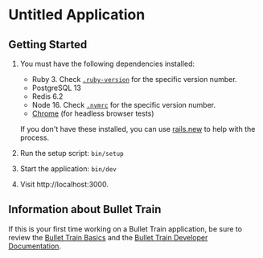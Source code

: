 # Untitled Application

## Getting Started

1. You must have the following dependencies installed:

     - Ruby 3. Check [`.ruby-version`](.ruby-version) for the specific version number.
     - PostgreSQL 13
     - Redis 6.2
     - Node 16. Check [`.nvmrc`](.nvmrc) for the specific version number.
     - [Chrome](https://www.google.com/search?q=chrome) (for headless browser tests)

    If you don't have these installed, you can use [rails.new](https://rails.new) to help with the process.

2. Run the setup script: `bin/setup`
3. Start the application: `bin/dev`
4. Visit http://localhost:3000.

## Information about Bullet Train
If this is your first time working on a Bullet Train application, be sure to review the [Bullet Train Basics](https://github.com/bullet-train-co/bullet_train) and the [Bullet Train Developer Documentation](http://tailwind.bullettrain.co/docs).
